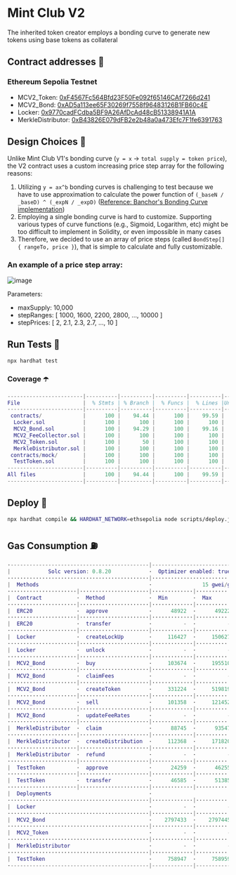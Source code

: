 # Mint Club V2
The inherited token creator employs a bonding curve to generate new tokens using base tokens as collateral

## Contract addresses 📜
### Ethereum Sepolia Testnet
- MCV2_Token: [0xF4567Fc564Bfd23F50Fe092f65146CAf7266d241](https://sepolia.etherscan.io/address/0xF4567Fc564Bfd23F50Fe092f65146CAf7266d241#code)
- MCV2_Bond: [0xAD5a113ee65F30269f7558f96483126B1FB60c4E](https://sepolia.etherscan.io/address/0xAD5a113ee65F30269f7558f96483126B1FB60c4E#code)
- Locker: [0x9770cadFCdba5BF9A26AfDcAd48cB51338941A1A](https://sepolia.etherscan.io/address/0x9770cadFCdba5BF9A26AfDcAd48cB51338941A1A#code)
- MerkleDistributor: [0xB43826E079dFB2e2b48a0a473Efc7F1fe6391763](https://sepolia.etherscan.io/address/0xB43826E079dFB2e2b48a0a473Efc7F1fe6391763#code)

## Design Choices 📐
Unlike Mint Club V1's bonding curve (`y = x` -> `total supply = token price`), the V2 contract uses a custom increasing price step array for the following reasons:
1. Utilizing `y = ax^b` bonding curves is challenging to test because we have to use approximation to calculate the power function of `(_baseN / _baseD) ^ (_expN / _expD)` ([Reference: Banchor's Bonding Curve implementation](https://github.com/relevant-community/bonding-curve/blob/master/contracts/Power.sol))
2. Employing a single bonding curve is hard to customize. Supporting various types of curve functions (e.g., Sigmoid, Logarithm, etc) might be too difficult to implement in Solidity, or even impossible in many cases
3. Therefore, we decided to use an array of price steps (called `BondStep[] { rangeTo, price }`), that is simple to calculate and fully customizable.

### An example of a price step array:
![image](https://github.com/Steemhunt/mint.club-v2-contract/assets/1332279/d61607a2-39cc-433a-8cd2-3bbb627ab2aa)

Parameters:
- maxSupply: 10,000
- stepRanges: [ 1000, 1600, 2200, 2800, ..., 10000 ]
- stepPrices: [ 2, 2.1, 2.3, 2.7, ..., 10 ]

## Run Tests 🧪
```bash
npx hardhat test
```

### Coverage ☂️
```m
------------------------|----------|----------|----------|----------|----------------|
File                    |  % Stmts | % Branch |  % Funcs |  % Lines |Uncovered Lines |
------------------------|----------|----------|----------|----------|----------------|
 contracts/             |      100 |    94.44 |      100 |    99.59 |                |
  Locker.sol            |      100 |      100 |      100 |      100 |                |
  MCV2_Bond.sol         |      100 |    94.29 |      100 |    99.16 |            146 |
  MCV2_FeeCollector.sol |      100 |      100 |      100 |      100 |                |
  MCV2_Token.sol        |      100 |       50 |      100 |      100 |                |
  MerkleDistributor.sol |      100 |      100 |      100 |      100 |                |
 contracts/mock/        |      100 |      100 |      100 |      100 |                |
  TestToken.sol         |      100 |      100 |      100 |      100 |                |
------------------------|----------|----------|----------|----------|----------------|
All files               |      100 |    94.44 |      100 |    99.59 |                |
------------------------|----------|----------|----------|----------|----------------|
```

## Deploy 🚀
```bash
npx hardhat compile && HARDHAT_NETWORK=ethsepolia node scripts/deploy.js
```

## Gas Consumption ⛽️
```m
·--------------------------------------------|---------------------------|---------------|-----------------------------·
|            Solc version: 0.8.20            ·  Optimizer enabled: true  ·  Runs: 50000  ·  Block limit: 30000000 gas  │
·············································|···························|···············|······························
|  Methods                                   ·                15 gwei/gas                ·       1824.40 usd/eth       │
······················|······················|·············|·············|···············|···············|··············
|  Contract           ·  Method              ·  Min        ·  Max        ·  Avg          ·  # calls      ·  usd (avg)  │
······················|······················|·············|·············|···············|···············|··············
|  ERC20              ·  approve             ·      48922  ·      49222  ·        49129  ·           22  ·       1.34  │
······················|······················|·············|·············|···············|···············|··············
|  ERC20              ·  transfer            ·          -  ·          -  ·        32163  ·            1  ·       0.88  │
······················|······················|·············|·············|···············|···············|··············
|  Locker             ·  createLockUp        ·     116427  ·     150627  ·       139616  ·           20  ·       3.82  │
······················|······················|·············|·············|···············|···············|··············
|  Locker             ·  unlock              ·          -  ·          -  ·        64888  ·            5  ·       1.78  │
······················|······················|·············|·············|···············|···············|··············
|  MCV2_Bond          ·  buy                 ·     103674  ·     195510  ·       156602  ·           63  ·       4.29  │
······················|······················|·············|·············|···············|···············|··············
|  MCV2_Bond          ·  claimFees           ·          -  ·          -  ·        78279  ·            3  ·       2.14  │
······················|······················|·············|·············|···············|···············|··············
|  MCV2_Bond          ·  createToken         ·     331224  ·     519819  ·       516080  ·           87  ·      14.12  │
······················|······················|·············|·············|···············|···············|··············
|  MCV2_Bond          ·  sell                ·     101358  ·     121452  ·       111681  ·           22  ·       3.06  │
······················|······················|·············|·············|···············|···············|··············
|  MCV2_Bond          ·  updateFeeRates      ·          -  ·          -  ·        39288  ·            1  ·       1.08  │
······················|······················|·············|·············|···············|···············|··············
|  MerkleDistributor  ·  claim               ·      88745  ·      93547  ·        92191  ·           12  ·       2.52  │
······················|······················|·············|·············|···············|···············|··············
|  MerkleDistributor  ·  createDistribution  ·     112368  ·     171820  ·       153441  ·           42  ·       4.20  │
······················|······················|·············|·············|···············|···············|··············
|  MerkleDistributor  ·  refund              ·          -  ·          -  ·        45160  ·            2  ·       1.24  │
······················|······················|·············|·············|···············|···············|··············
|  TestToken          ·  approve             ·      24259  ·      46255  ·        46044  ·          113  ·       1.26  │
······················|······················|·············|·············|···············|···············|··············
|  TestToken          ·  transfer            ·      46585  ·      51385  ·        50538  ·           64  ·       1.38  │
······················|······················|·············|·············|···············|···············|··············
|  Deployments                               ·                                           ·  % of limit   ·             │
·············································|·············|·············|···············|···············|··············
|  Locker                                    ·          -  ·          -  ·       970066  ·        3.2 %  ·      26.55  │
·············································|·············|·············|···············|···············|··············
|  MCV2_Bond                                 ·    2797433  ·    2797445  ·      2797439  ·        9.3 %  ·      76.55  │
·············································|·············|·············|···············|···············|··············
|  MCV2_Token                                ·          -  ·          -  ·      1064865  ·        3.5 %  ·      29.14  │
·············································|·············|·············|···············|···············|··············
|  MerkleDistributor                         ·          -  ·          -  ·      1532390  ·        5.1 %  ·      41.94  │
·············································|·············|·············|···············|···············|··············
|  TestToken                                 ·     758947  ·     758959  ·       758955  ·        2.5 %  ·      20.77  │
·--------------------------------------------|-------------|-------------|---------------|---------------|-------------·
```
